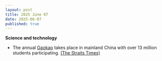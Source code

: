 ```yaml
---
layout: post
title: 2025 June 07
date: 2025-06-07
published: true
---
```



**Science and technology**

* The annual [Gaokao](https://en.wikipedia.org/wiki/Gaokao "Gaokao") takes place in mainland China with over 13 million students participating. [(The Straits Times)](https://www.straitstimes.com/asia/east-asia/china-rolls-out-major-reforms-ahead-of-gaokao-its-national-college-entrance-exam)
